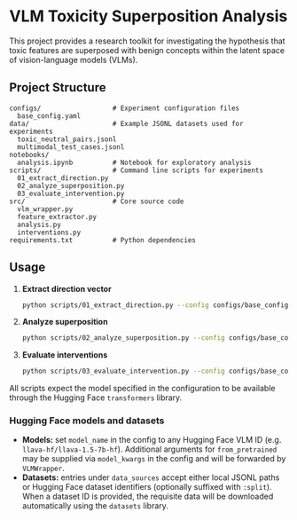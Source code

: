 # VLM Toxicity Superposition Analysis

This project provides a research toolkit for investigating the hypothesis that toxic features are superposed with benign concepts within the latent space of vision-language models (VLMs).

## Project Structure

```
configs/                  # Experiment configuration files
  base_config.yaml
data/                     # Example JSONL datasets used for experiments
  toxic_neutral_pairs.jsonl
  multimodal_test_cases.jsonl
notebooks/
  analysis.ipynb          # Notebook for exploratory analysis
scripts/                  # Command line scripts for experiments
  01_extract_direction.py
  02_analyze_superposition.py
  03_evaluate_intervention.py
src/                      # Core source code
  vlm_wrapper.py
  feature_extractor.py
  analysis.py
  interventions.py
requirements.txt          # Python dependencies
```

## Usage

1. **Extract direction vector**
   ```bash
   python scripts/01_extract_direction.py --config configs/base_config.yaml
   ```
2. **Analyze superposition**
   ```bash
   python scripts/02_analyze_superposition.py --config configs/base_config.yaml
   ```
3. **Evaluate interventions**
   ```bash
   python scripts/03_evaluate_intervention.py --config configs/base_config.yaml
   ```

All scripts expect the model specified in the configuration to be available through the Hugging Face `transformers` library.

### Hugging Face models and datasets

- **Models:** set `model_name` in the config to any Hugging Face VLM ID (e.g. `llava-hf/llava-1.5-7b-hf`).
  Additional arguments for `from_pretrained` may be supplied via `model_kwargs` in the config and will be forwarded by `VLMWrapper`.
- **Datasets:** entries under `data_sources` accept either local JSONL paths or Hugging Face dataset identifiers
  (optionally suffixed with `:split`).
  When a dataset ID is provided, the requisite data will be downloaded automatically using the `datasets` library.
